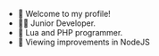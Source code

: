 - 🙌 Welcome to my profile!
- 👨‍💻 Junior Developer.
- 💼 Lua and PHP programmer.
- 👀 Viewing improvements in NodeJS

